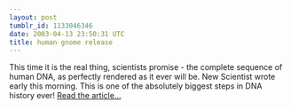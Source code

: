 ```yaml
---
layout: post
tumblr_id: 1133046346  
date: 2003-04-13 23:50:31 UTC
title: human gnome release
---
```


This time it is the real thing, scientists promise - the complete sequence of human DNA, as perfectly rendered as it ever will be. New Scientist wrote early this morning. This is one of the absolutely biggest steps in DNA history ever! <a href="http://www.newscientist.com/news/news.jsp?id=ns99993621" target="_blank">Read the article...</a>
